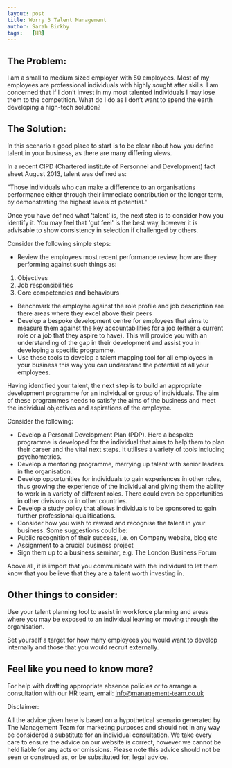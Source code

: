 ```yaml
---
layout: post
title: Worry 3 Talent Management
author: Sarah Birkby
tags:   [HR]
---
```


The Problem:
------------

I am a small to medium sized employer with 50 employees. Most of my employees are professional individuals with highly sought after skills.  I am concerned that if I don’t invest in my most talented individuals I may lose them to the competition.  What do I do as I don’t want to spend the earth developing a high-tech solution?

The Solution:
------------

In this scenario a good place to start is to be clear about how you define talent in your business, as there are many differing views.

In a recent CIPD (Chartered institute of Personnel and Development) fact sheet August 2013, talent was defined as:

"Those individuals who can make a difference to an organisations performance either through their immediate contribution or the longer term, by demonstrating the highest levels of potential."

Once you have defined what ‘talent’ is, the next step is to consider how you identify it.  You may feel that 'gut feel' is the best way, however it is advisable to show consistency in selection if challenged by others.

Consider the following simple steps:

* Review the employees most recent performance review, how are they performing against such things as:
1. Objectives
2. Job responsibilities
3. Core competencies and behaviours
* Benchmark the employee against the  role  profile and job description are there areas where they excel above their peers
* Develop a bespoke development centre for employees that aims to measure them against the key accountabilities for a job (either a current role or a job that they aspire to have).  This will provide you with an understanding of the gap in their development and assist you in developing a specific programme.
* Use these tools to develop a talent mapping tool for all employees in your business this way you can understand the potential of all your employees.

Having identified your talent, the next step is to build an appropriate development programme for an individual or group of individuals.  The aim of these programmes needs to satisfy the aims of the business and meet the individual objectives and aspirations of the employee.

Consider the following:

* Develop a Personal Development Plan (PDP).  Here a bespoke programme is developed for the individual that aims to help them to plan their career and the vital next steps.  It utilises a variety of tools including psychometrics.
* Develop a mentoring programme, marrying up talent with senior leaders in the organisation.
* Develop opportunities for individuals to gain experiences in other roles, thus growing the experience of the individual and giving them the ability to work in a variety of different roles. There could even be opportunities in other divisions or in other countries.
* Develop a study policy that allows individuals to be sponsored to gain further professional qualifications.
* Consider how you wish to reward and recognise the talent in your business.  Some suggestions could be:
* Public recognition of their success, i.e. on Company website, blog etc
* Assignment to a crucial business project
* Sign them up to a business seminar, e.g. The London Business Forum

Above all, it is import that you communicate with the individual to let them know that you believe that they are a talent worth investing in.

Other things to consider:
-------------------------

Use your talent planning tool to assist in workforce planning and areas where you may be exposed to an individual leaving or moving through the organisation.

Set yourself a target for how many employees you would want to develop internally and those that you would recruit externally.

Feel like you need to know more?
--------------------------------

For help with drafting appropriate absence policies or to arrange a consultation with our HR team, email: <info@management-team.co.uk>

Disclaimer:

All the advice given here is based on a hypothetical scenario generated by The Management Team for marketing purposes and should not in any way be considered a substitute for an individual consultation. We take every care to ensure the advice on our website is correct, however we cannot be held liable for any acts or omissions. Please note this advice should not be seen or construed as, or be substituted for, legal advice.
